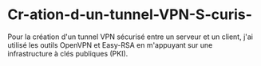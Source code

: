 # Cr-ation-d-un-tunnel-VPN-S-curis-
Pour la création d'un tunnel VPN sécurisé entre un serveur et un client, j'ai utilisé les outils OpenVPN et Easy-RSA en m'appuyant sur une infrastructure à clés publiques (PKI).
